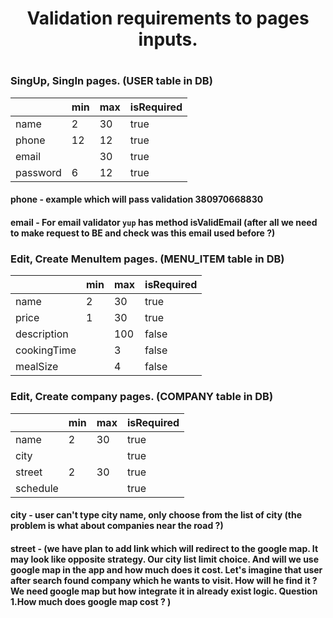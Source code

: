# <center>Validation requirements to pages inputs. </center>

#

### SingUp, SingIn pages. (USER table in DB)

|          | min | max | isRequired |
|----------|-----|-----|------------|    
| name     | 2   | 30  | true       |
| phone    | 12  | 12  | true       |  
| email    |     | 30  | true       |  
| password | 6   | 12  | true       |  

#### phone - example which will pass validation 380970668830
#### email - For email validator `yup` has method isValidEmail (after all we need to make request to BE and check was this email used before ?)

### Edit, Create MenuItem pages. (MENU_ITEM table in DB)
|             | min | max | isRequired |
|-------------|-----|-----|------------|  
| name        | 2   | 30  | true       |
| price       | 1   | 30  | true       |
| description |     | 100 | false      |
| cookingTime |     | 3   | false      |
| mealSize    |     | 4   | false      |


### Edit, Create company pages. (COMPANY table in DB)
|           | min | max | isRequired |
|-----------|-----|-----|------------|  
| name      | 2   | 30  | true       |
| city      |     |     | true       |
| street    | 2   | 30  | true       |
| schedule  |     |     | true       |
#### city - user can't type city name, only choose from the list of city (the problem is what about companies near the road ?)
#### street - (we have plan to add link which will redirect to the google map. It may look like opposite strategy. Our city list limit choice. And will we use google map in the app and how much does it cost. Let's imagine that user after search found company which he wants to visit. How will he find it ? We need google map but how integrate it in already exist logic. Question 1.How much does google map cost ? )




